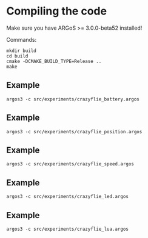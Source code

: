 # Compiling the code

Make sure you have ARGoS >= 3.0.0-beta52 installed!

Commands:

```shell
mkdir build
cd build
cmake -DCMAKE_BUILD_TYPE=Release ..
make
```

## Example
```shell
argos3 -c src/experiments/crazyflie_battery.argos
```

## Example
```shell
argos3 -c src/experiments/crazyflie_position.argos
```

## Example
```shell
argos3 -c src/experiments/crazyflie_speed.argos
```

## Example
```shell
argos3 -c src/experiments/crazyflie_led.argos
```

## Example
```shell
argos3 -c src/experiments/crazyflie_lua.argos
```
